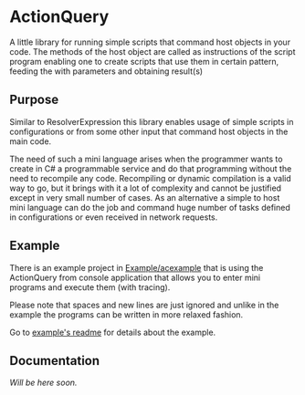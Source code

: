 # ActionQuery

A little library for running simple scripts that command host objects in your code. The methods of the host object are called as instructions of the script program enabling one to create scripts that use them in certain pattern, feeding the with parameters and obtaining result(s)

## Purpose

Similar to ResolverExpression this library enables usage of simple scripts in configurations or from some other input that command host objects in the main code.

The need of such a mini language arises when the programmer wants to create in C# a programmable service and do that programming without the need to recompile any code. Recompiling or dynamic compilation is a valid way to go, but it brings with it a lot of complexity and cannot be justified except in very small number of cases. As an alternative a simple to host mini language can do the job and command huge number of tasks defined in configurations or even received in network requests.


## Example

There is an example project in [Example/acexample](Example/acexample) that is using the ActionQuery from console application that allows you to enter mini programs and execute them (with tracing).

Please note that spaces and new lines are just ignored and unlike in the example the programs can be written in more relaxed fashion.

Go to [example's readme](Example/acexample/Readme.md) for details about the example.
## Documentation

_Will be here soon._
